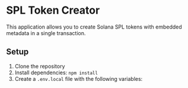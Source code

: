 # SPL Token Creator

This application allows you to create Solana SPL tokens with embedded metadata in a single transaction.

## Setup

1. Clone the repository
2. Install dependencies: `npm install`
3. Create a `.env.local` file with the following variables:
